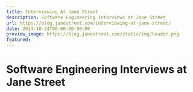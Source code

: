 ```yaml
---
title: Interviewing At Jane Street
description: Software Engineering Interviews at Jane Street
url: https://blog.janestreet.com/interviewing-at-jane-street/
date: 2014-10-24T00:00:00-00:00
preview_image: https://blog.janestreet.com/static/img/header.png
featured:
---
```


<h1>Software Engineering Interviews at Jane Street</h1>


